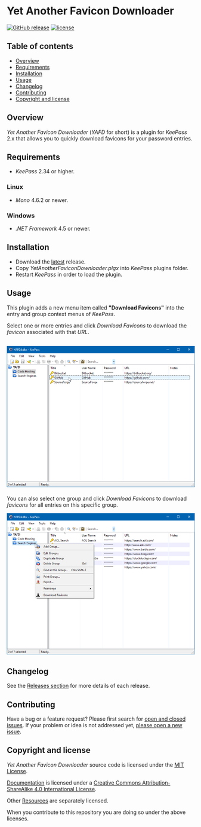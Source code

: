 # Yet Another Favicon Downloader
[![GitHub release](https://img.shields.io/github/release/navossoc/KeePass-Yet-Another-Favicon-Downloader.svg)](https://github.com/navossoc/KeePass-Yet-Another-Favicon-Downloader/releases/latest)
[![license](https://img.shields.io/github/license/navossoc/KeePass-Yet-Another-Favicon-Downloader.svg)](/LICENSE)

## Table of contents
- [Overview](#overview)
- [Requirements](#requirements)
- [Installation](#installation)
- [Usage](#usage)
- [Changelog](#changelog)
- [Contributing](#contributing)
- [Copyright and license](#copyright-and-license)

## Overview
*Yet Another Favicon Downloader* (*YAFD* for short) is a plugin for *KeePass* 2.x that allows you to quickly download favicons for your password entries.

## Requirements
* *KeePass* 2.34 or higher.
### Linux
* *Mono* 4.6.2 or newer.
### Windows
* *.NET Framework* 4.5 or newer.

## Installation
* Download the [latest](https://github.com/navossoc/KeePass-Yet-Another-Favicon-Downloader/releases/latest) release.
* Copy *YetAnotherFaviconDownloader.plgx* into *KeePass* plugins folder.
* Restart *KeePass* in order to load the plugin.

## Usage
This plugin adds a new menu item called **"Download Favicons"** into the entry and group context menus of *KeePass*.

Select one or more entries and click *Download Favicons* to download the *favicon* associated with that *URL*.

![Entry Context Menu](docs/images/entry-context-menu.gif)
---

You can also select one group and click *Download Favicons* to download *favicons* for all entries on this specific group.

![Group Context Menu](docs/images/group-context-menu.gif)

## Changelog
See the [Releases section](https://github.com/navossoc/KeePass-Yet-Another-Favicon-Downloader/releases) for more details of each release.

## Contributing
Have a bug or a feature request? Please first search for [open and closed issues](https://github.com/navossoc/KeePass-Yet-Another-Favicon-Downloader/issues?q=is%3Aissue). If your problem or idea is not addressed yet, [please open a new issue](https://github.com/navossoc/KeePass-Yet-Another-Favicon-Downloader/issues/new).

## Copyright and license
*Yet Another Favicon Downloader* source code is licensed under the [MIT License](LICENSE).

[Documentation](docs/README.md) is licensed under a [Creative Commons Attribution-ShareAlike 4.0 International License](http://creativecommons.org/licenses/by-sa/4.0/).

Other [Resources](Resources/README.md) are separately licensed.

When you contribute to this repository you are doing so under the above licenses.
